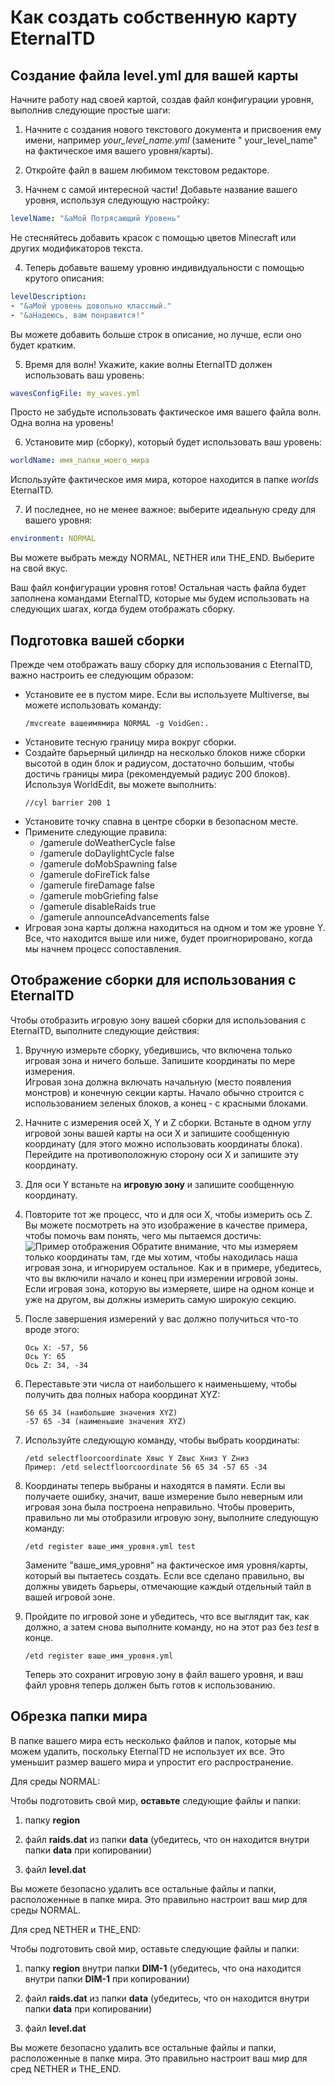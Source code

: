 # Как создать собственную карту EternalTD

## Создание файла level.yml для вашей карты

Начните работу над своей картой, создав файл конфигурации уровня, выполнив следующие простые шаги:

1. Начните с создания нового текстового документа и присвоения ему имени, например *your_level_name.yml* (замените "
   your_level_name" на фактическое имя вашего уровня/карты).

2. Откройте файл в вашем любимом текстовом редакторе.

3. Начнем с самой интересной части! Добавьте название вашего уровня, используя следующую настройку:
```yaml
levelName: "&aМой Потрясающий Уровень"
```

Не стесняйтесь добавить красок с помощью цветов Minecraft или других модификаторов текста.

4. Теперь добавьте вашему уровню индивидуальности с помощью крутого описания:
```yaml
levelDescription:
- "&aМой уровень довольно классный."
- "&aНадеюсь, вам понравится!"
```
Вы можете добавить больше строк в описание, но лучше, если оно будет кратким.

5. Время для волн! Укажите, какие волны EternalTD должен использовать ваш уровень:
```yaml
wavesConfigFile: my_waves.yml
```
Просто не забудьте использовать фактическое имя вашего файла волн. Одна волна на уровень!

6. Установите мир (сборку), который будет использовать ваш уровень:
```yaml
worldName: имя_папки_моего_мира
```

Используйте фактическое имя мира, которое находится в папке *worlds* EternalTD.

7. И последнее, но не менее важное: выберите идеальную среду для вашего уровня:
```yaml
environment: NORMAL
```

Вы можете выбрать между NORMAL, NETHER или THE_END. Выберите на свой вкус.

Ваш файл конфигурации уровня готов! Остальная часть файла будет заполнена командами EternalTD, которые мы будем
использовать на следующих шагах, когда будем отображать сборку.

## Подготовка вашей сборки

Прежде чем отображать вашу сборку для использования с EternalTD, важно настроить ее следующим образом:

- Установите ее в пустом мире. Если вы используете Multiverse, вы можете использовать команду:
  ```
  /mvcreate вашеимямира NORMAL -g VoidGen:.
  ```
- Установите тесную границу мира вокруг сборки.
- Создайте барьерный цилиндр на несколько блоков ниже сборки высотой в один блок и радиусом, достаточно большим, чтобы
  достичь границы мира (рекомендуемый радиус 200 блоков). Используя WorldEdit, вы можете выполнить:
  ```
  //cyl barrier 200 1
  ```
- Установите точку спавна в центре сборки в безопасном месте.
- Примените следующие правила:
    - /gamerule doWeatherCycle false
    - /gamerule doDaylightCycle false
    - /gamerule doMobSpawning false
    - /gamerule doFireTick false
    - /gamerule fireDamage false
    - /gamerule mobGriefing false
    - /gamerule disableRaids true
    - /gamerule announceAdvancements false
- Игровая зона карты должна находиться на одном и том же уровне Y. Все, что находится выше или ниже, будет
  проигнорировано, когда мы начнем процесс сопоставления.

## Отображение сборки для использования с EternalTD

Чтобы отобразить игровую зону вашей сборки для использования с EternalTD, выполните следующие действия:

1. Вручную измерьте сборку, убедившись, что включена только игровая зона и ничего больше. Запишите координаты по мере
   измерения.
   <br>Игровая зона должна включать начальную (место появления монстров) и конечную секции карты. Начало обычно строится
   с использованием зеленых блоков, а конец - с красными блоками.

2. Начните с измерения осей X, Y и Z сборки. Встаньте в одном углу игровой зоны вашей карты на оси X и запишите
   сообщенную координату (для этого можно использовать координаты блока). Перейдите на противоположную сторону оси X и
   запишите эту координату.

3. Для оси Y встаньте на **игровую зону** и запишите сообщенную координату.

4. Повторите тот же процесс, что и для оси X, чтобы измерить ось Z. Вы можете посмотреть на это изображение в качестве
   примера, чтобы помочь вам понять, чего мы пытаемся достичь:
   ![Пример отображения](https://i.imgur.com/IZfh2Nt.jpeg)
   Обратите внимание, что мы измеряем только координаты там, где мы хотим, чтобы находилась наша игровая зона, и
   игнорируем остальное. Как и в примере, убедитесь, что вы включили начало и конец при измерении игровой зоны. <br>Если
   игровая зона, которую вы измеряете, шире на одном конце и уже на другом, вы должны измерить самую широкую секцию.

5. После завершения измерений у вас должно получиться что-то вроде этого:
   ```
   Ось X: -57, 56
   Ось Y: 65
   Ось Z: 34, -34
   ```

6. Переставьте эти числа от наибольшего к наименьшему, чтобы получить два полных набора координат XYZ:
   ```
   56 65 34 (наибольшие значения XYZ)
   -57 65 -34 (наименьшие значения XYZ)
   ```

7. Используйте следующую команду, чтобы выбрать координаты:
   ```
   /etd selectfloorcoordinate Xвыс Y Zвыс Xниз Y Zниз
   Пример: /etd selectfloorcoordinate 56 65 34 -57 65 -34
   ```

8. Координаты теперь выбраны и находятся в памяти. Если вы получаете ошибку, значит, ваше измерение было неверным или
   игровая зона была построена неправильно. Чтобы проверить, правильно ли мы отобразили игровую зону, выполните
   следующую команду:
   ```
   /etd register ваше_имя_уровня.yml test
   ```
   Замените "ваше_имя_уровня" на фактическое имя уровня/карты, который вы пытаетесь создать. Если все сделано правильно,
   вы должны увидеть барьеры, отмечающие каждый отдельный тайл в вашей игровой зоне.

9. Пройдите по игровой зоне и убедитесь, что все выглядит так, как должно, а затем снова выполните команду, но на этот
   раз без *test* в конце.
   ```
   /etd register ваше_имя_уровня.yml
   ```
   Теперь это сохранит игровую зону в файл вашего уровня, и ваш файл уровня теперь должен быть готов к использованию.

## Обрезка папки мира

В папке вашего мира есть несколько файлов и папок, которые мы можем удалить, поскольку EternalTD не использует их все.
Это уменьшит размер вашего мира и упростит его распространение.

Для среды NORMAL:

Чтобы подготовить свой мир, **оставьте** следующие файлы и папки:

1. папку **region**

2. файл **raids.dat** из папки **data** (убедитесь, что он находится внутри папки **data** при копировании)

3.  файл **level.dat**

Вы можете безопасно удалить все остальные файлы и папки, расположенные в папке мира. Это правильно настроит ваш мир для
среды NORMAL.

Для сред NETHER и THE_END:

Чтобы подготовить свой мир, оставьте следующие файлы и папки:

1. папку **region** внутри папки **DIM-1** (убедитесь, что она находится внутри папки **DIM-1** при копировании)

2. файл **raids.dat** из папки **data** (убедитесь, что он находится внутри папки **data** при копировании)

3.  файл **level.dat**

Вы можете безопасно удалить все остальные файлы и папки, расположенные в папке мира. Это правильно настроит ваш мир для
сред NETHER и THE_END.
